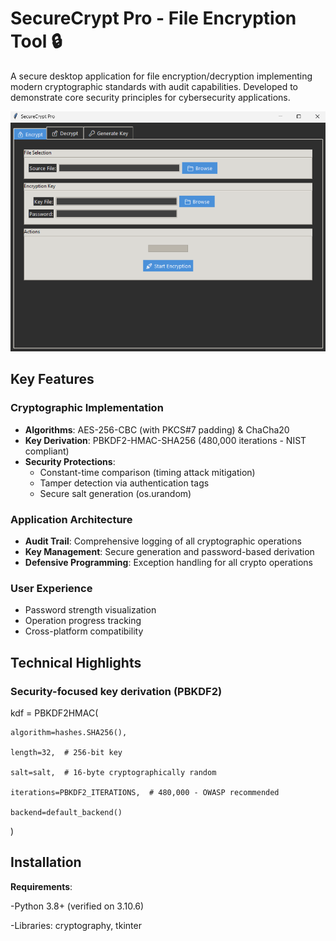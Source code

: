 #  SecureCrypt Pro - File Encryption Tool 🔒


A secure desktop application for file encryption/decryption implementing modern cryptographic standards with audit capabilities. Developed to demonstrate core security principles for cybersecurity applications.

![Screenshot](screenshot.png)
## Key Features

### Cryptographic Implementation
- **Algorithms**: AES-256-CBC (with PKCS#7 padding) & ChaCha20
- **Key Derivation**: PBKDF2-HMAC-SHA256 (480,000 iterations - NIST compliant)
- **Security Protections**:
  - Constant-time comparison (timing attack mitigation)
  - Tamper detection via authentication tags
  - Secure salt generation (os.urandom)

### Application Architecture
- **Audit Trail**: Comprehensive logging of all cryptographic operations
- **Key Management**: Secure generation and password-based derivation
- **Defensive Programming**: Exception handling for all crypto operations

### User Experience
- Password strength visualization
- Operation progress tracking
- Cross-platform compatibility 

## Technical Highlights

### Security-focused key derivation (PBKDF2)

kdf = PBKDF2HMAC(

    algorithm=hashes.SHA256(),
    
    length=32,  # 256-bit key
    
    salt=salt,  # 16-byte cryptographically random
    
    iterations=PBKDF2_ITERATIONS,  # 480,000 - OWASP recommended
    
    backend=default_backend()
)


## Installation

 **Requirements**:
 
   -Python 3.8+ (verified on 3.10.6)
   
   -Libraries: cryptography, tkinter


